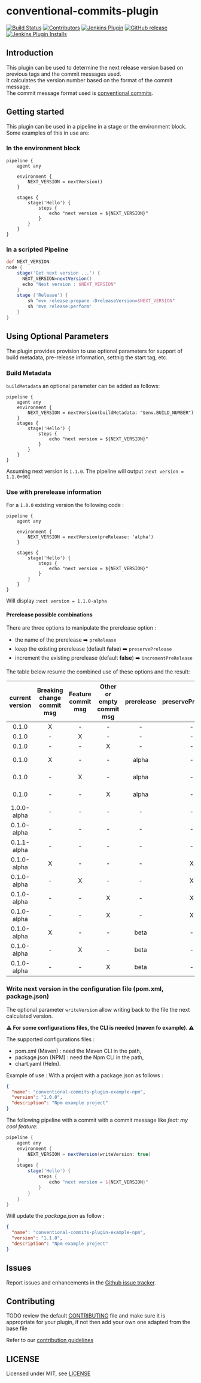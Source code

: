 # conventional-commits-plugin

[![Build Status](https://ci.jenkins.io/job/Plugins/job/conventional-commits-plugin/job/main/badge/icon)](https://ci.jenkins.io/job/Plugins/job/conventional-commits-plugin/job/main/)
[![Contributors](https://img.shields.io/github/contributors/jenkinsci/conventional-commits-plugin.svg)](https://github.com/jenkinsci/conventional-commits-plugin/graphs/contributors)
[![Jenkins Plugin](https://img.shields.io/jenkins/plugin/v/conventional-commits.svg)](https://plugins.jenkins.io/conventional-commits)
[![GitHub release](https://img.shields.io/github/release/jenkinsci/conventional-commits-plugin.svg?label=changelog)](https://github.com/jenkinsci/conventional-commits-plugin/releases/latest)
[![Jenkins Plugin Installs](https://img.shields.io/jenkins/plugin/i/conventional-commits.svg?color=blue)](https://plugins.jenkins.io/conventional-commits)

## Introduction

This plugin can be used to determine the next release version based on previous tags and the commit messages used.  
It calculates the version number based on the format of the commit message.  
The commit message format used is [conventional commits](https://www.conventionalcommits.org/en/v1.0.0/).

## Getting started

This plugin can be used in a pipeline in a stage or the environment block.  Some examples of this in use are:

### In the environment block

```
pipeline {
    agent any

    environment {
        NEXT_VERSION = nextVersion()
    }

    stages {
        stage('Hello') {
            steps {
                echo "next version = ${NEXT_VERSION}"
            }
        }
    }
}
```
### In a scripted Pipeline

```groovy
def NEXT_VERSION
node {                                                 
    stage('Get next version ...') {
      NEXT_VERSION=nextVersion()
      echo "Next version : $NEXT_VERSION"
    }
    stage ('Release') {
        sh "mvn release:prepare -DreleaseVersion=$NEXT_VERSION"
        sh 'mvn release:perform'
    }
}
```

## Using Optional Parameters

The plugin provides provision to use optional parameters for support of build metadata, pre-release information, settnig the start tag, etc.

### Build Metadata 

`buildMetadata` an optional parameter can be added as follows:

```
pipeline {
    agent any
    environment {
        NEXT_VERSION = nextVersion(buildMetadata: "$env.BUILD_NUMBER")
    }
    stages {
        stage('Hello') {
            steps {
                echo "next version = ${NEXT_VERSION}"
            }
        }
    }
}
```
Assuming next version is `1.1.0`.
The pipeline will output :`next version = 1.1.0+001`

### Use with prerelease information
For a `1.0.0` existing version the following code :

```
pipeline {
    agent any

    environment {
        NEXT_VERSION = nextVersion(preRelease: 'alpha')
    }

    stages {
        stage('Hello') {
            steps {
                echo "next version = ${NEXT_VERSION}"
            }
        }
    }
}
```
Will display :`next version = 1.1.0-alpha`

#### Prerelease possible combinations
There are three options to manipulate the prerelease option :
- the name of the prerelease :arrow_right: `preRelease`
- keep the existing prerelease (default **false**) :arrow_right: `preservePrelease`
- increment the existing prerelease (default **false**) :arrow_right: `incrementPreRelease`

The table below resume the combined use of these options and the result:

| current version | Breaking change commit msg | Feature commit msg | Other or empty commit msg | prerelease | preservePreRelease | incrementPreRelease	| Output              |
| :---:           | :---:                      | :---:              | :---:                     | :---:      | :---:              | :---:                | :---:               |
| 0.1.0           | X                          | -                  | -                         | - 	     | -                  | -                    |	**1.0.0**         |
| 0.1.0           | -                          | X                  | -                         | - 	     | -                  | -                    |	**0.2.0**         |
| 0.1.0           | -                          | -                  | X                         | - 	     | -                  | -                    |	**0.1.1**         |
| 0.1.0           | X                          | -                  | -                         | alpha      | -                  | -                    |	**1.0.0-alpha**   |
| 0.1.0           | -                          | X                  | -                         | alpha      | -                  | -                    |	**0.2.0-alpha**   |
| 0.1.0           | -                          | -                  | X                         | alpha      | -                  | -                    |	**0.1.1-alpha**   |
| 1.0.0-alpha     | -                          | -                  | -                         | - 	     | -                  | -                    |	**1.0.0**         |
| 0.1.0-alpha     | -                          | -                  | -                         | - 	     | -                  | -                    |	**0.1.0**         |
| 0.1.1-alpha     | -                          | -                  | -                         | - 	     | -                  | -                    |	**0.1.1**         |
| 0.1.0-alpha     | X                          | -                  | -                         | - 	     | X                  | -                    |	**1.0.0-alpha**   |
| 0.1.0-alpha     | -                          | X                  | -                         | - 	     | X                  | -                    |	**0.2.0-alpha**   |
| 0.1.0-alpha     | -                          | -                  | X                         | - 	     | X                  | -                    |	**0.1.1-alpha**   |
| 0.1.0-alpha     | -                          | -                  | X                         | - 	     | X                  | X                    |	**0.1.1-alpha.1** |
| 0.1.0-alpha     | X                          | -                  | -                         | beta       | -                  | -                    |	**1.0.0-beta**    |
| 0.1.0-alpha     | -                          | X                  | -                         | beta       | -                  | -                    |	**0.2.0-beta**    |
| 0.1.0-alpha     | -                          | -                  | X                         | beta       | -                  | -                    |	**0.1.1-beta**    |

### Write next version in the configuration file (pom.xml, package.json)
The optional parameter `writeVersion` allow writing back to the file the next calculated version.

**:warning: For some configurations files, the CLI is needed (maven fo example). :warning:** 

The supported configurations files : 
 - pom.xml (Maven) : need the Maven CLI in the path,
 - package.json (NPM) : need the Npm CLI in the path,
 - chart.yaml (Helm).

Example of use :
With a project with a package.json as follows : 
```json
{
  "name": "conventional-commits-plugin-example-npm",
  "version": "1.0.0",
  "description": "Npm example project"
}
``` 
The following pipeline with a commit with a commit message like _feat: my cool feature_: 
```groovy
pipeline {
    agent any
    environment {
        NEXT_VERSION = nextVersion(writeVersion: true)
    }
    stages {
        stage('Hello') {
            steps {
                echo "next version = ${NEXT_VERSION}"
            }
        }
    }
}
```
Will update the _package.json_ as follow : 
```json
{
  "name": "conventional-commits-plugin-example-npm",
  "version": "1.1.0",
  "description": "Npm example project"
}
``` 

## Issues

Report issues and enhancements in the [Github issue tracker](https://github.com/jenkinsci/conventional-commits/issues).

## Contributing

TODO review the default [CONTRIBUTING](https://github.com/jenkinsci/.github/blob/master/CONTRIBUTING.md) file and make sure it is appropriate for your plugin, if not then add your own one adapted from the base file

Refer to our [contribution guidelines](https://github.com/jenkinsci/.github/blob/master/CONTRIBUTING.md)

## LICENSE

Licensed under MIT, see [LICENSE](LICENSE.md)
